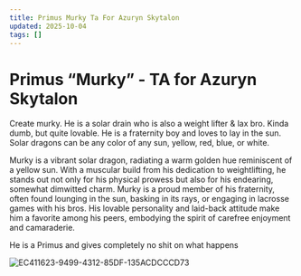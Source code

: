 ```yaml
---
title: Primus Murky Ta For Azuryn Skytalon
updated: 2025-10-04
tags: []
---
```


# Primus “Murky” - TA for Azuryn Skytalon


Create murky. He is a solar drain who is also a weight lifter & lax bro. Kinda dumb, but quite lovable. He is a fraternity boy and loves to lay in the sun. Solar dragons can be any color of any sun, yellow, red, blue, or white.

Murky is a vibrant solar dragon, radiating a warm golden hue reminiscent of a yellow sun. With a muscular build from his dedication to weightlifting, he stands out not only for his physical prowess but also for his endearing, somewhat dimwitted charm. Murky is a proud member of his fraternity, often found lounging in the sun, basking in its rays, or engaging in lacrosse games with his bros. His lovable personality and laid-back attitude make him a favorite among his peers, embodying the spirit of carefree enjoyment and camaraderie.

He is a Primus and gives completely no shit on what happens




![EC411623-9499-4312-85DF-135ACDCCCD73](images/EC411623-9499-4312-85DF-135ACDCCCD73.webp)
